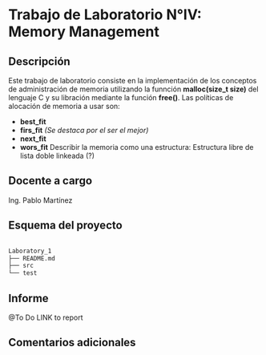# Trabajo de Laboratorio N°IV: Memory Management

## Descripción
Este trabajo de laboratorio consiste en la implementación de los conceptos 
de administración de memoria utilizando la funnción **malloc(size_t 
size)** del lenguaje C y su libración mediante la función **free()**.
Las políticas de alocación de memoria a usar son:
* **best_fit**
* **firs_fit** _(Se destaca por el ser el mejor)_
* **next_fit**
* **wors_fit**
Describir la memoria como una estructura:
Estructura libre de lista doble linkeada (?)




## Docente a cargo

Ing. Pablo Martínez

## Esquema del proyecto
```bash

Laboratory_1
├── README.md
├── src
└── test
```
## Informe
@To Do LINK to report

## Comentarios adicionales
